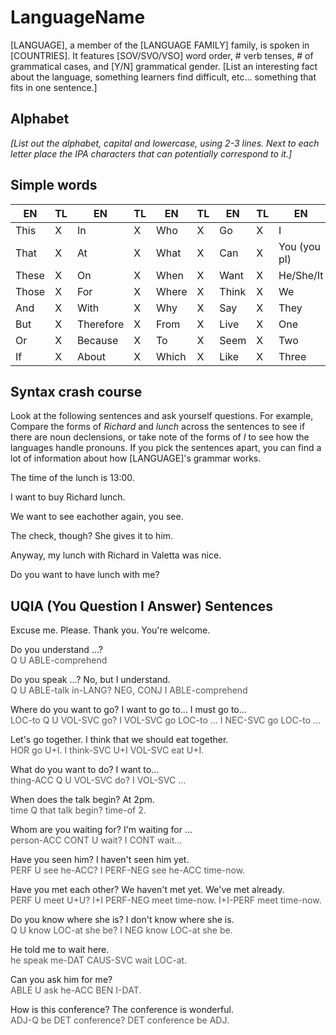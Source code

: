 # LanguageName

[LANGUAGE], a member of the [LANGUAGE FAMILY] family, is spoken in [COUNTRIES]. It features [SOV/SVO/VSO] word order, # verb tenses, # of grammatical cases, and [Y/N] grammatical gender. [List an interesting fact about the language, something learners find difficult, etc... something that fits in one sentence.] 

## Alphabet

_[List out the alphabet, capital and lowercase, using 2-3 lines. Next to each letter place the IPA characters that can potentially correspond to it.]_

## Simple words

| EN      | TL        | EN       | TL        | EN    | TL     | EN    | TL     | EN           | TL
|---------|-----------|----------|-----------|-------|--------|-------|--------|--------------|------|
| This    | X         | In       | X         | Who   | X      | Go    | X      | I            | X    |
| That    | X         | At       | X         | What  | X      | Can   | X      | You (you pl) | X    |    
| These   | X         | On       | X         | When  | X      | Want  | X      | He/She/It    | X    |
| Those   | X         | For      | X         | Where | X      | Think | X      | We           | X    |
| And     | X         | With     | X         | Why   | X      | Say   | X      | They         | X    |
| But     | X         | Therefore| X         | From  | X      | Live  | X      | One          | X    |
| Or      | X         | Because  | X         | To    | X      | Seem  | X      | Two          | X    |
| If      | X         | About    | X         | Which | X      | Like  | X      | Three        | X    |

## Syntax crash course

Look at the following sentences and ask yourself questions. For example, Compare the forms of _Richard_ and _lunch_ across the sentences to see if there are noun declensions, or take note of the forms of _I_ to see how the languages handle pronouns. If you pick the sentences apart, you can find a lot of information about how [LANGUAGE]'s grammar works. 

The time of the lunch is 13:00.

I want to buy Richard lunch.

We want to see eachother again, you see. 

The check, though? She gives it to him.

Anyway, my lunch with Richard in Valetta was nice. 

Do you want to have lunch with me?


## UQIA (You Question I Answer) Sentences

Excuse me. Please. Thank you. You're welcome.

Do you understand ...?  
<span style="color: #555555;"> Q U ABLE-comprehend </span>

Do you speak ...? No, but I understand.  
<span style="color: #555555;"> Q U ABLE-talk in-LANG? NEG, CONJ I ABLE-comprehend </span>

Where do you want to go? I want to go to... I must go to...  
<span style="color: #555555;"> LOC-to Q U VOL-SVC go? I VOL-SVC go LOC-to ... I NEC-SVC go LOC-to ... </span>

Let's go together. I think that we should eat together.  
<span style="color: #555555;"> HOR go U+I. I think-SVC U+I VOL-SVC eat U+I. </span>

What do you want to do? I want to...  
<span style="color: #555555;"> thing-ACC Q U VOL-SVC do? I VOL-SVC ... </span>

When does the talk begin? At 2pm.  
<span style="color: #555555;"> time Q that talk begin? time-of 2. </span>

Whom are you waiting for? I'm waiting for ...  
<span style="color: #555555;"> person-ACC CONT U wait? I CONT wait... </span>

Have you seen him? I haven't seen him yet.  
<span style="color: #555555;"> PERF U see he-ACC? I PERF-NEG see he-ACC time-now. </span>

Have you met each other? We haven't met yet. We've met already.  
<span style="color: #555555;"> PERF U meet U+U? I+I PERF-NEG meet time-now. I+I-PERF meet time-now. </span>

Do you know where she is? I don't know where she is.  
<span style="color: #555555;"> Q U know LOC-at she be? I NEG know LOC-at she be. </span>

He told me to wait here.  
<span style="color: #555555;"> he speak me-DAT CAUS-SVC wait LOC-at. </span>

Can you ask him for me?  
<span style="color: #555555;"> ABLE U ask he-ACC BEN I-DAT. </span>

How is this conference? The conference is wonderful.  
<span style="color: #555555;"> ADJ-Q be DET conference? DET conference be ADJ. </span>
